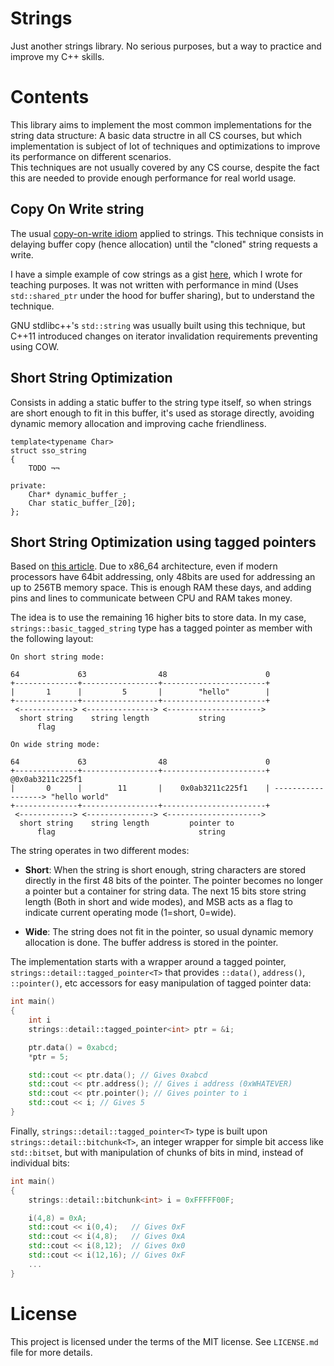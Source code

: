 # Strings

Just another strings library. No serious purposes, but a way to practice and improve my C++ skills. 

# Contents

This library aims to implement the most common implementations for the string data structure: A basic data structre in all CS courses, but which implementation is subject of lot of techniques and optimizations to improve its performance on different scenarios.   
This techniques are not usually covered by any CS course, despite the fact this are needed to provide enough performance for real world usage.

## Copy On Write string

The usual [copy-on-write idiom](https://en.wikipedia.org/wiki/Copy-on-write) applied to strings. This technique consists in delaying buffer copy (hence allocation) until the "cloned" string requests a write. 

I have a simple example of cow strings as a gist [here](https://gist.github.com/Manu343726/02287de75bb24f2cef00), which I wrote for teaching purposes. It was not written with performance in mind (Uses `std::shared_ptr` under the hood for buffer sharing), but to understand the technique.

GNU stdlibc++'s `std::string` was usually built using this technique, but C++11 introduced changes on iterator invalidation requirements preventing using COW. 

## Short String Optimization

Consists in adding a static buffer to the string type itself, so when strings are short enough to fit in this buffer, it's used as storage directly, avoiding dynamic memory allocation and improving cache friendliness.

```
template<typename Char>
struct sso_string
{
	TODO ¬¬

private:
	Char* dynamic_buffer_;
	Char static_buffer_[20];
};
```

## Short String Optimization using tagged pointers

Based on [this article](). Due to x86_64 architecture, even if modern processors have 64bit addressing, only 48bits are used for addressing an up to 256TB memory space. This is enough RAM these days, and adding pins and lines to communicate between CPU and RAM takes money.

The idea is to use the remaining 16 higher bits to store data. In my case, `strings::basic_tagged_string` type has a tagged pointer as member with the following layout:

```
On short string mode:

64             63                48                      0
+--------------+-----------------+-----------------------+
|       1      |         5       |        "hello"        |
+--------------+-----------------+-----------------------+
 <------------> <---------------> <--------------------->
  short string    string length           string 
      flag

On wide string mode:

64             63                48                      0
+--------------+-----------------+-----------------------+    @0x0ab3211c225f1
|       0      |        11       |    0x0ab3211c225f1    | ------------------> "hello world"
+--------------+-----------------+-----------------------+
 <------------> <---------------> <--------------------->
  short string    string length         pointer to
      flag                                string
```

The string operates in two different modes:

 - **Short**: When the string is short enough, string characters are stored directly in the first 48 bits of the pointer. The pointer becomes no longer a pointer but a container for string data. The next 15 bits store string length (Both in short and wide modes), and MSB acts as a flag to indicate current operating mode (1=short, 0=wide).

 - **Wide**: The string does not fit in the pointer, so usual dynamic memory allocation is done. The buffer address is stored in the pointer.


The implementation starts with a wrapper around a tagged pointer, `strings::detail::tagged_pointer<T>` that provides `::data()`, `address()`, `::pointer()`, etc accessors for easy manipulation of tagged pointer data:

``` cpp
int main()
{
    int i
    strings::detail::tagged_pointer<int> ptr = &i;

    ptr.data() = 0xabcd;
    *ptr = 5;

    std::cout << ptr.data(); // Gives 0xabcd
    std::cout << ptr.address(); // Gives i address (0xWHATEVER)
    std::cout << ptr.pointer(); // Gives pointer to i
    std::cout << i; // Gives 5
}
```

Finally, `strings::detail::tagged_pointer<T>` type is built upon `strings::detail::bitchunk<T>`, an integer wrapper for simple bit access like `std::bitset`, but with manipulation of chunks of bits in mind, instead of individual bits:

``` cpp
int main()
{
    strings::detail::bitchunk<int> i = 0xFFFFF00F;

    i(4,8) = 0xA;
    std::cout << i(0,4);   // Gives 0xF 
    std::cout << i(4,8);   // Gives 0xA
    std::cout << i(8,12);  // Gives 0x0
    std::cout << i(12,16); // Gives 0xF
    ...
}
```

# License

This project is licensed under the terms of the MIT license. See `LICENSE.md` file for more details.